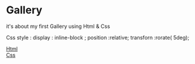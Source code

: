 # Gallery
 it's about my first Gallery using Html & Css

Css style :
display : inline-block ;
position :relative;
transforn :rorate( 5deg);


[Html](https://github.com/hamzadarej/Gallery/blob/master/index.html)\
[Css](https://github.com/hamzadarej/Gallery/blob/master/style.css)
